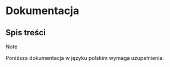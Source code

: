 # Dokumentacja

## Spis treści

> [!NOTE]
> Poniższa dokumentacja w języku polskim wymaga uzupełnienia.

